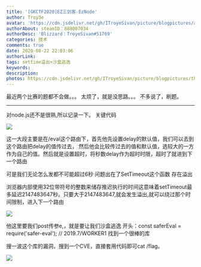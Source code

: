 ```yaml
---
title: '[GKCTF2020]EZ三剑客-EzNode'
author: Troy3e
avatar: 'https://cdn.jsdelivr.net/gh/ITroyeSivan/picture/blogpictures/avatar.jpg'
authorAbout: steamID：888007034
authorDesc: 'Blizzard：TroyeSivan#51769'
categories: 技术
comments: true
date: 2020-08-22 22:03:06
authorLink:
tags: settime溢出+沙盒逃逸
keywords:
description:
photos: https://cdn.jsdelivr.net/gh/ITroyeSivan/picture/blogpictures/thumb-1920-1097333.jpg
---
```

最近两个比赛的题都不会做。。。
太烦了，就是没思路。。。
不多说了，刷题。
_______________________________

对node.js还不是很熟,所以记录一下。
关键代码

![](https://cdn.jsdelivr.net/gh/ITroyeSivan/picture/blogpictures/124314145.jpg)

这一大段主要是在/eval这个路由下，首先他先设置delay的默认值，我们可以去到这个路由把delay的值传过去，
然后他会比较传过去的值和默认值，选较大的一方作为自己的值。然后就是设置超时，将秒数delay作为超时时限，超时了就进到下一个路由

可是我们无论怎么发都不可能超过6秒
问题出在了SetTimeout这个函数
存在溢出

浏览器内部使用32位带符号的整数来储存推迟执行的时间这意味着setTimeout最多延迟2147483647秒。只要大于2147483647,就会发生溢出,就可以绕过那个时间限制，进入下一个路由

![](https://cdn.jsdelivr.net/gh/ITroyeSivan/picture/blogpictures/20200822232137.png)

他这里要我们post传参e,，就是要让我们沙盒逃逸
开头：const saferEval = require('safer-eval'); // 2019.7/WORKER1 找到一个很棒的库

搜一波这个库的漏洞，搜到一个CVE，直接套用代码即可cat /flag。

![](https://cdn.jsdelivr.net/gh/ITroyeSivan/picture/blogpictures/20200822232310.png)

